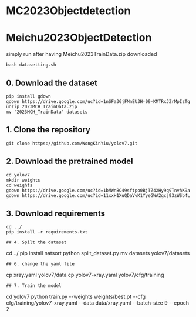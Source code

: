 # MC2023Objectdetection

# Meichu2023ObjectDetection
simply run after having Meichu2023TrainData.zip downloaded
```
bash datasetting.sh
```
## 0. Download the dataset
```
pip install gdown
gdown https://drive.google.com/uc?id=1nSFa3GjFMnEU3H-09-KMTRxJZrMpIzTg
unzip 2023MCH_TrainData.zip
mv '2023MCH_TrainData' datasets
```
## 1. Clone the repository
```
git clone https://github.com/WongKinYiu/yolov7.git
```
## 2. Download the pretrained model
```
cd yolov7
mkdir weights
cd weights
gdown https://drive.google.com/uc?id=1bMWnBO49sftpo0BjTZ4XHy9q9TnvhK9a
gdown https://drive.google.com/uc?id=11xxH1XuQDaVvK1YyeGWA2gcj93zWSb4L
```
## 3. Download requirements
```
cd ../
pip install -r requirements.txt
```
```
## 4. Spilt the dataset
```
cd ../
pip install natsort
python split_dataset.py
mv datasets yolov7/datasets
```
## 6. change the yaml file
```
cp xray.yaml yolov7/data
cp yolov7-xray.yaml yolov7/cfg/training
```
## 7. Train the model
```
cd yolov7
python train.py --weights weights/best.pt --cfg cfg/training/yolov7-xray.yaml --data data/xray.yaml --batch-size 9 --epoch 2
```